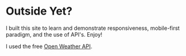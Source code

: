 # Outside Yet?

I built this site to learn and demonstrate responsiveness, mobile-first paradigm, and the use of API's. Enjoy!

I used the free [Open Weather API](https://openweathermap.org/api).
